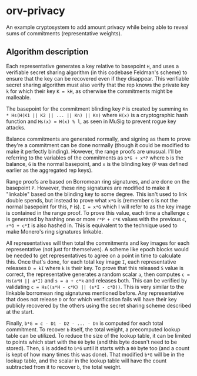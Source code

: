 # orv-privacy

An example cryptosystem to add amount privacy while being able to reveal sums of commitments (representative weights).

## Algorithm description

Each representative generates a key relative to basepoint `H`, and uses a verifiable secret sharing algorithm (in this codebase Feldman's scheme) to ensure that the key can be recovered even if they disappear.
This verifiable secret sharing algorithm must also verify that the rep knows the private key `k` for which their key `K = kH`, as otherwise the commitments might be malleable.

The basepoint for the commitment blinding key `P` is created by summing `Kn * Hs(H(K1 || K2 || ... || Kn) || Kn)` where `H(x)` is a cryptographic hash function and `Hs(x) = H(x) % l`, as seen in MuSig to prevent rogue key attacks.

Balance commitments are generated normally, and signing as them to prove they're a commitment can be done normally (though it could be modified to make it perfectly binding).
However, the range proofs are unusual.
I'll be referring to the variables of the commitments as `b*G + x*P` where `b` is the balance, `G` is the normal basepoint, and `x` is the blinding key (`P` was defined earlier as the aggregated rep keys).

Range proofs are based on Borromean ring signatures, and are done on the basepoint `P`.
However, these ring signatures are modified to make it "linkable" based on the blinding key to some degree.
This isn't used to link double spends, but instead to prove what `x*G` is
(remember `G` is not the normal basepoint for this, `P` is).
`I = x*G` which I will refer to as the key image is contained in the range proof.
To prove this value, each time a challenge `c` is generated by hashing one or more `r*P + c*K` values with the previous `c`, `r*G + c*I` is also hashed in.
This is equivalent to the technique used to make Monero's ring signatures linkable.

All representatives will then total the commitments and key images for each representative (not just for themselves).
A scheme like epoch blocks would be needed to get representatives to agree on a point in time to calculate this.
Once that's done, for each total key image `I`, each representative releases `D = kI` where `k` is their key.
To prove that this released `S` value is correct, the representative generates a random scalar `a`, then computes `c = Hs(a*H || a*I)` and `s = a + c*k` and releases both.
This can be verified by validating `c = Hs((s*H - c*K) || (s*I - c*D))`.
This is very similar to the linkable borromean ring signatures mentioned before.
Any representative that does not release `D` or for which verification fails will have their key publicly recovered by the others using the secret sharing scheme described at the start.

Finally, `b*G = c - D1 - D2 - ... - Dn` is computed for each total commitment.
To recover `b` itself, the total weight, a precomputed lookup table can be utilized.
To reduce the size of the lookup table, it can be limited to points which start with the `00` byte (and this byte doesn't need to be stored).
Then, `G` is added to `b*G` until it starts with a `00` byte too (and a count is kept of how many times this was done).
That modified `b*G` will be in the lookup table, and the scalar in the lookup table will have the count subtracted from it to recover `b`, the total weight.
